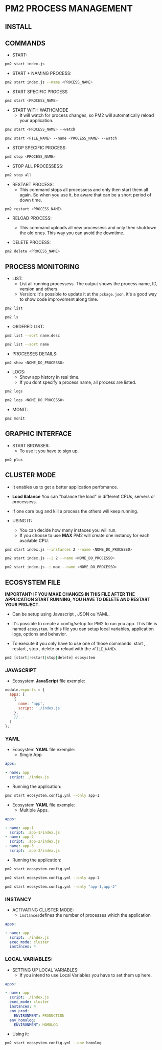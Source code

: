 # PM2 PROCESS MANAGEMENT

## INSTALL

## COMMANDS

- START:
``` bash
pm2 start index.js
```

- START + NAMING PROCESS:
``` bash
pm2 start index.js --name <PROCESS_NAME>
```

- START SPECIFIC PROCESS
``` bash
pm2 start <PROCESS_NAME>
```

- START WITH WATHCMODE
  - It will watch for process changes, so PM2 will automatically reload your application.
``` bash
pm2 start <PROCESS_NAME> --watch

pm2 start <FILE_NAME> --name <PROCESS_NAME> --watch 
```

- STOP SPECIFIC PROCESS:
``` bash
pm2 stop <PROCESS_NAME>
```

- STOP ALL PROCESSESS:
``` bash
pm2 stop all
```

- RESTART PROCESS:
  - This command stops all processess and only then start them all again. So when you use it, be aware that can be a short period of down time.
``` bash
pm2 restart <PROCESS_NAME>
```

- RELOAD PROCESS:
  - This command uploads all new processess and only then shutdown the old ones. This way you can avoid the downtime.

- DELETE PROCESS:
``` bash
pm2 delete <PROCESS_NAME>
```

## PROCESS MONITORING

- LIST:
  - List all running processess. The output shows the process name, ID, version and others.
  - Version: It's possible to update it at the `pckage.json`, it's a good way to show code improvoment along time.
``` bash
pm2 list

pm2 ls
```

- ORDERED LIST:
``` bash
pm2 list --sort name:desc

pm2 list --sort name
```

- PROCESSES DETAILS:
``` bash
pm2 show <NOME_DO_PROCESSO>
```

- LOGS:
  - Show app history in real time.
  - If you dont specify a process name, all process are listed.
``` bash
pm2 logs

pm2 logs <NOME_DO_PROCESSO>
```

- MONIT:
``` bash
pm2 monit
```

## GRAPHIC INTERFACE

- START BROWSER:
  - To use it you have to [sign up](https://id.keymetrics.io/api/oauth/register).

``` bash
pm2 plus
```

## CLUSTER MODE

- It enables us to get a better application perfomance.
- **Load Balance** You can "balance the load" in different CPUs, servers or processess.
- If one core bug and kill a process the others will keep running.

- USING IT:
  - You can decide how many instaces you will run.
  - If you choose to use **MAX** PM2 will create one instancy for each available CPU.
``` bash
pm2 start index.js --instances 2 --name <NOME_DO_PROCESSO>

pm2 start index.js --i 2 --name <NOME_DO_PROCESSO>

pm2 start index.js -i max --name <NOME_DO_PROCESSO>
```

## ECOSYSTEM FILE
**IMPORTANT: IF YOU MAKE CHANGES IN THIS FILE AFTER THE APPLICATION START RUNNING, YOU HAVE TO DELETE AND RESTART YOUR PROJECT.**

- Can be setup using Javascript , JSON ou YAML.

- It's possible to create a config/setup for PM2 to run you app. This file is named `ecosystem`. In this file you can setup local variables, application logs, options and behavior.

- To execute it you only have to use one of those commands: start , restart , stop , delete or reload with the `<FILE_NAME>`.
```bash
pm2 [start|restart|stop|delete] ecosystem
```
### JAVASCRIPT

- Ecosystem **JavaScript** file exemple:

```JavaScript
module.exports = {
  apps: [
    {
      name: 'app',
      script: './index.js'
    },
    //...
  ]
};
```

### YAML

- Ecosystem **YAML** file exemple:
  - Single App
``` YAML
apps:

- name: app
  script: ./index.js
```
- Running the application:

```bash
pm2 start ecosystem.config.yml --only app-1
```

- Ecosystem **YAML** file exemple:
  - Multiple Apps.

``` YAML
apps:

- name: app-1
  script: .app-1/index.js
- name: app-2
  script: .app-2/index.js
- name: app-3
  script: .app-3/index.js
```

- Running the application:

```bash
pm2 start ecosystem.config.yml

pm2 start ecosystem.config.yml --only app-1

pm2 start ecosystem.config.yml --only "app-1,app-2"
```

### INSTANCY

- ACTIVATING CLUSTER MODE:
  - `instances`defines the number of processes which the application 
``` YAML
apps:

- name: app
  script: ./index.js
  exec_mode: cluster
  instances: 4
```

### LOCAL VARIABLES:

- SETTING UP LOCAL VARIABLES:
  - If you intend to use Local Variables you have to set them up here.

```YAML
apps:

- name: app
  script: ./index.js
  exec_mode: cluster
  instances: 4
  env_prod:
    ENVIRONMENT: PRODUCTION
  env_homolog:
    ENVIRONMENT: HOMOLOG
```

- Using it:

```bash
pm2 start ecosystem.config.yml --env homolog
```




